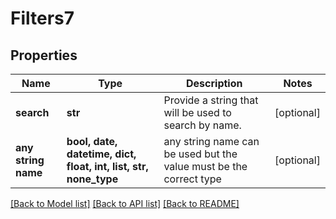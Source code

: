 # Filters7


## Properties
Name | Type | Description | Notes
------------ | ------------- | ------------- | -------------
**search** | **str** | Provide a string that will be used to search by name. | [optional] 
**any string name** | **bool, date, datetime, dict, float, int, list, str, none_type** | any string name can be used but the value must be the correct type | [optional]

[[Back to Model list]](../README.md#documentation-for-models) [[Back to API list]](../README.md#documentation-for-api-endpoints) [[Back to README]](../README.md)


